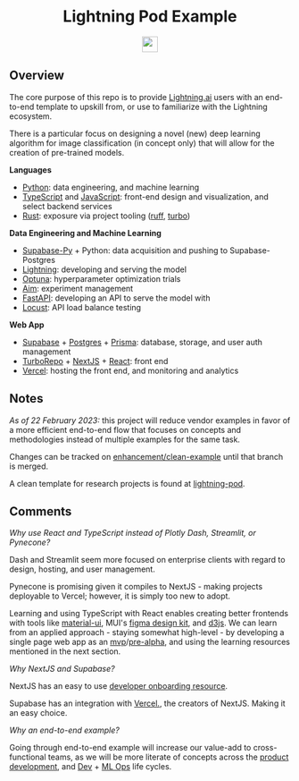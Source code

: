 <!-- # Copyright Justin R. Goheen.
#
# Licensed under the Apache License, Version 2.0 (the "License");
# you may not use this file except in compliance with the License.
# You may obtain a copy of the License at
#
#     http://www.apache.org/licenses/LICENSE-2.0
#
# Unless required by applicable law or agreed to in writing, software
# distributed under the License is distributed on an "AS IS" BASIS,
# WITHOUT WARRANTIES OR CONDITIONS OF ANY KIND, either express or implied.
# See the License for the specific language governing permissions and
# limitations under the License. -->

<div align="center">

# Lightning Pod Example

<a 
href="https://lightning.ai" ><img src ="https://img.shields.io/badge/-Lightning-792ee5?logo=pytorchlightning&logoColor=white" height="28"/> </a>

</div>

## Overview

The core purpose of this repo is to provide [Lightning.ai](https://lightning.ai) users with an end-to-end template to upskill from, or use to familiarize with the Lightning ecosystem.

There is a particular focus on designing a novel (new) deep learning algorithm for image classification (in concept only) that will allow for the creation of pre-trained models.

**Languages**

- [Python](https://www.python.org): data engineering, and machine learning
- [TypeScript](https://www.typescriptlang.org) and [JavaScript](https://developer.mozilla.org/en-US/docs/Web/JavaScript): front-end design and visualization, and select backend services
- [Rust](https://www.rust-lang.org): exposure via project tooling ([ruff](https://beta.ruff.rs/docs/), [turbo](https://turbo.build))

**Data Engineering and Machine Learning**

- [Supabase-Py](https://supabase.com/docs/reference/python/initializing) + Python: data acquisition and pushing to Supabase-Postgres
- [Lightning](Lightning.ai): developing and serving the model
- [Optuna](https://optuna.readthedocs.io/en/stable/): hyperparameter optimization trials
- [Aim](https://aimstack.io): experiment management
- [FastAPI](https://fastapi.tiangolo.com): developing an API to serve the model with
- [Locust](https://github.com/locustio/locust): API load balance testing

**Web App**

- [Supabase](https://supabase.com) + [Postgres](https://supabase.com/docs/guides/database/overview) + [Prisma](https://supabase.com/docs/guides/integrations/prisma): database, storage, and user auth management
- [TurboRepo](https://turbo.build) + [NextJS](https://nextjs.org) + [React](https://reactjs.org): front end
- [Vercel](https://vercel.com): hosting the front end, and monitoring and analytics

## Notes

_As of 22 February 2023:_ this project will reduce vendor examples in favor of a more efficient end-to-end flow that focuses on concepts and methodologies instead of multiple examples for the same task.

Changes can be tracked on [enhancement/clean-example](https://github.com/JustinGoheen/lightning-pod-example/tree/enhancement/clean-example) until that branch is merged.

A clean template for research projects is found at [lightning-pod](https://github.com/JustinGoheen/lightning-pod).

## Comments

_Why use React and TypeScript instead of Plotly Dash, Streamlit, or Pynecone?_

Dash and Streamlit seem more focused on enterprise clients with regard to design, hosting, and user management.

Pynecone is promising given it compiles to NextJS - making projects deployable to Vercel; however, it is simply too new to adopt.

Learning and using TypeScript with React enables creating better frontends with tools like [material-ui](https://mui.com), MUI's [figma design kit](https://mui.com/store/items/figma-react/), and [d3js](https://d3js.org). We can learn from an applied approach - staying somewhat high-level - by developing a single page web app as an [mvp](https://en.wikipedia.org/wiki/Minimum_viable_product)/[pre-alpha](https://en.wikipedia.org/wiki/Software_release_life_cycle), and using the learning resources mentioned in the next section.

_Why NextJS and Supabase?_

NextJS has an easy to use [developer onboarding resource](https://nextjs.org/learn/foundations/about-nextjs?utm_source=next-site&utm_medium=nav-cta&utm_campaign=next-website).

Supabase has an integration with [Vercel.](https://supabase.com/docs/guides/integrations/vercel), the creators of NextJS. Making it an easy choice.

_Why an end-to-end example?_

Going through end-to-end example will increase our value-add to cross-functional teams, as we will be more literate of concepts across the [product development](https://asana.com/resources/product-development-process), and [Dev](https://resources.github.com/devops/) + [ML Ops](https://blogs.nvidia.com/blog/2020/09/03/what-is-mlops/) life cycles.
